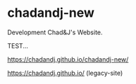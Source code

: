 # chadandj-new
Development Chad&amp;J's Website.

TEST...


https://chadandj.github.io/chadandj-new/

https://chadandj.github.io/ (legacy-site)
